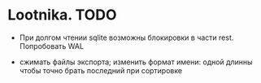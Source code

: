 # Lootnika. TODO

* При долгом чтении sqlite возможны блокировки в части rest. Попробовать WAL


* сжимать файлы экспорта; изменить формат имени: одной длинны чтобы точно брать последний при сортировке